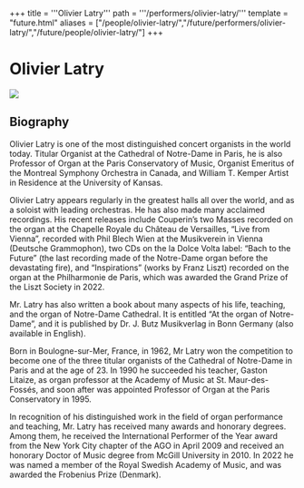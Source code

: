 +++
title = '''Olivier Latry'''
path = '''/performers/olivier-latry/'''
template = "future.html"
aliases = ["/people/olivier-latry/","/future/performers/olivier-latry/","/future/people/olivier-latry/"]
+++

<h1>Olivier Latry</h1>

<img class="speaker-photo" src="https://custom.cvent.com/C3A4539B19F74ABCB6FCE437F6BC0A74/files/event/910aaf2914d44586a56fbd0b3b2c31c0/018c7679b8ab4ad88c274028be59acb0.png">
<h2>Biography</h2>
<p>Olivier Latry is one of the most distinguished concert organists in the world today. Titular Organist at the Cathedral of Notre-Dame in Paris, he is also Professor of Organ at the Paris Conservatory of Music, Organist Emeritus of the Montreal Symphony Orchestra in Canada, and William T. Kemper Artist in Residence at the University of Kansas.

Olivier Latry appears regularly in the greatest halls all over the world, and as a soloist with leading orchestras. He has also made many acclaimed recordings. His recent releases include Couperin’s two Masses recorded on the organ at the Chapelle Royale du Château de Versailles, “Live from Vienna”, recorded with Phil Blech Wien at the Musikverein in Vienna (Deutsche Grammophon), two CDs on the la Dolce Volta label: “Bach to the Future” (the last recording made of the Notre-Dame organ before the devastating fire), and “Inspirations” (works by Franz Liszt) recorded on the organ at the Philharmonie de Paris, which was awarded the Grand Prize of the Liszt Society in 2022.  

Mr. Latry has also written a book about many aspects of his life, teaching, and the organ of Notre-Dame Cathedral.  It is entitled “At the organ of Notre-Dame”, and it is published by Dr. J. Butz Musikverlag in Bonn Germany (also available in English).

Born in Boulogne-sur-Mer, France, in 1962, Mr Latry won the competition to become one of the three titular organists of the Cathedral of Notre-Dame in Paris and at the age of 23. In 1990 he succeeded his teacher, Gaston Litaize, as organ professor at the Academy of Music at St. Maur-des-Fossés, and soon after was appointed Professor of Organ at the Paris Conservatory in 1995. 

In recognition of his distinguished work in the field of organ performance and teaching, Mr. Latry has received many awards and honorary degrees. Among them, he received the International Performer of the Year award from the New York City chapter of the AGO in April 2009 and received an honorary Doctor of Music degree from McGill University in 2010. In 2022 he was named a member of the Royal Swedish Academy of Music, and was awarded the Frobenius Prize (Denmark).</p>

